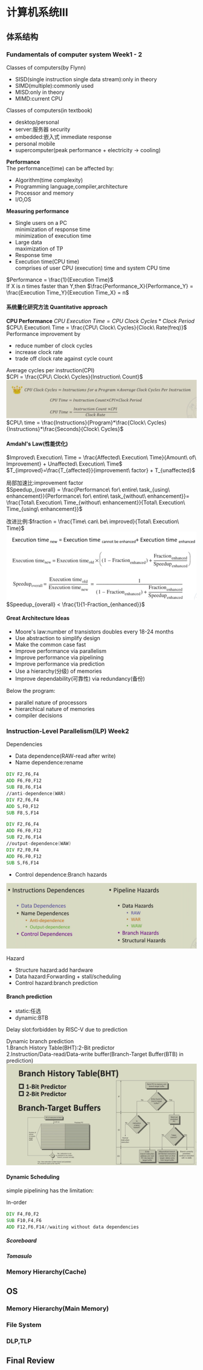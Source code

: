 # 计算机系统III
## 体系结构  
### Fundamentals of computer system Week1 - 2
Classes of computers(by Flynn)  

- SISD(single instruction single data stream):only in theory  
- SIMD(multiple):commonly used  
- MISD:only in theory  
- MIMD:current CPU  
  
Classes of computers(in textbook)  

- desktop/personal  
- server:服务器 security  
- embedded:嵌入式 immediate response  
- personal mobile  
- supercomputer(peak performance + electricity -> cooling)  
  
**Performance**  
The performance(time) can be affected by:  

- Algorithm(time complexity)  
- Programming language,compiler,architecture  
- Processor and memory  
- I/O,OS  
  
**Measuring performance**  
- Single users on a PC  
    minimization of response time   
    minimization of execution time  
- Large data  
    maximization of TP  
- Response time  
- Execution time(CPU time)  
    comprises of user CPU (execution) time and system CPU time  
  
$Performance = \frac{1}{Execution Time}$  
If X is *n* times faster than Y,then $\frac{Performance_X}{Performance_Y} = \frac{Execution Time_Y}{Execution Time_X} = n$

#### 系统量化研究方法 Quantitative approach 
**CPU Performance** 
$CPU\ Execution\ Time = CPU\ Clock\ Cycles * Clock\ Period$  
$CPU\ Execution\ Time = \frac{CPU\ Clock\ Cycles}{Clock\ Rate(freq)}$  
Performance improvement by  

- reduce number of clock cycles  
- increase clock rate  
- trade off clock rate against cycle count  
  
Average cycles per instruction(CPI)  
$CPI = \frac{CPU\ Clock\ Cycles}{Instruction\ Count}$  
![alt text](image.png)  
$CPU\ time = \frac{Instructions}{Program}*\frac{Clock\ Cycles}{Instructions}*\frac{Seconds}{Clock\ Cycles}$  

#### Amdahl's Law(性能优化)  
$Improved\ Execution\ Time = \frac{Affected\ Execution\ Time}{Amount\ of\ Improvement} + Unaffected\ Execution\ Time$  
$T_{improved}=\frac{T_{affected}}{improvement\ factor} + T_{unaffected}$  

局部加速比:improvement factor  
$Speedup_{overall} = \frac{Performance\ for\ entire\ task_{using\ enhancement}}{Performance\ for\ entire\ task_{without\ enhancement}}= \frac{Total\ Execution\ Time_{without\ enhancement}}{Total\ Execution\ Time_{using\ enhancement}}$  

改进比例:$fraction = \frac{Time\ can\ be\ improved}{Total\ Execution\ Time}$ 
![alt text](image-1.png)
$Speedup_{overall} < \frac{1}{1-Fraction_{enhanced}}$

#### Great Architecture Ideas  

- Moore's law:number of transistors doubles every 18-24 months  
- Use abstraction to simplify design  
- Make the common case fast  
- Improve performance via parallelism  
- Improve performance via pipelining  
- Improve performance via prediction  
- Use a hierarchy(分级) of memories  
- Improve dependability(可靠性) via redundancy(备份)  
  
Below the program:  

- parallel nature of processors  
- hierarchical nature of memories  
- compiler decisions  

### Instruction-Level Parallelism(ILP) Week2  
Dependencies  

- Data dependence(RAW-read after write)
- Name dependence:rename
```asm
DIV F2,F6,F4
ADD F6,F0,F12
SUB F8,F6,F14
//anti-dependence(WAR)
DIV F2,F6,F4
ADD S,F0,F12
SUB F8,S,F14
```
```asm
DIV F2,F6,F4
ADD F6,F0,F12
SUB F2,F6,F14
//output-dependence(WAW)
DIV F2,F0,F4
ADD F6,F0,F12
SUB S,F6,F14
```
- Control dependence:Branch hazards  
  
![alt text](image-3.png)  
  
Hazard  

- Structure hazard:add hardware
- Data hazard:Forwarding + stall/scheduling  
- Control hazard:branch prediction  
  
#### Branch prediction  

- static:任选
- dynamic:BTB

Delay slot:forbidden by RISC-V due to prediction  

Dynamic branch prediction  
1.Branch History Table(BHT):2-Bit predictor  
2.Instruction/Data-read/Data-write buffer(Branch-Target Buffer(BTB) in prediction)  
![alt text](image-2.png)  

#### Dynamic Scheduling  
simple pipelining has the limitation:  

In-order
```asm
DIV F4,F0,F2
SUB F10,F4,F6
ADD F12,F6,F14//waiting without data dependencies
```
##### Scoreboard  

##### Tomasulo  

### Memory Hierarchy(Cache)  


## OS  
### Memory Hierarchy(Main Memory)  

### File System  

### DLP,TLP  

## Final Review  
